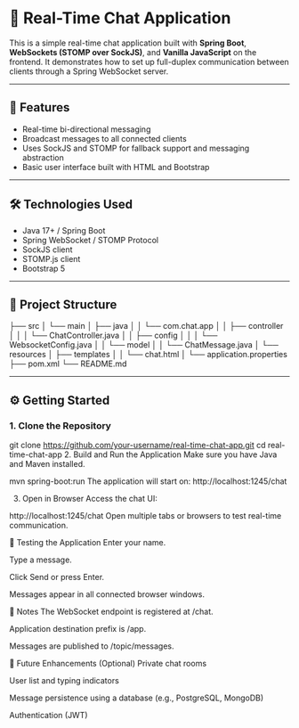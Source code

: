 # 📡 Real-Time Chat Application

This is a simple real-time chat application built with **Spring Boot**, **WebSockets (STOMP over SockJS)**, and **Vanilla JavaScript** on the frontend. It demonstrates how to set up full-duplex communication between clients through a Spring WebSocket server.

---

## 🚀 Features

- Real-time bi-directional messaging
- Broadcast messages to all connected clients
- Uses SockJS and STOMP for fallback support and messaging abstraction
- Basic user interface built with HTML and Bootstrap

---

## 🛠️ Technologies Used

- Java 17+ / Spring Boot
- Spring WebSocket / STOMP Protocol
- SockJS client
- STOMP.js client
- Bootstrap 5

---

## 📁 Project Structure

├── src
│ └── main
│ ├── java
│ │ └── com.chat.app
│ │ ├── controller
│ │ │ └── ChatController.java
│ │ ├── config
│ │ │ └── WebsocketConfig.java
│ │ └── model
│ │ └── ChatMessage.java
│ └── resources
│ ├── templates
│ │ └── chat.html
│ └── application.properties
├── pom.xml
└── README.md



---

## ⚙️ Getting Started

### 1. Clone the Repository

git clone https://github.com/your-username/real-time-chat-app.git
cd real-time-chat-app
2. Build and Run the Application
Make sure you have Java and Maven installed.


mvn spring-boot:run
The application will start on:
http://localhost:1245/chat

3. Open in Browser
Access the chat UI:


http://localhost:1245/chat
Open multiple tabs or browsers to test real-time communication.

🧪 Testing the Application
Enter your name.

Type a message.

Click Send or press Enter.

Messages appear in all connected browser windows.

📝 Notes
The WebSocket endpoint is registered at /chat.

Application destination prefix is /app.

Messages are published to /topic/messages.

📌 Future Enhancements (Optional)
Private chat rooms

User list and typing indicators

Message persistence using a database (e.g., PostgreSQL, MongoDB)

Authentication (JWT)

